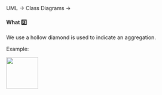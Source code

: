 <div id="path">UML &rarr; Class Diagrams &rarr;</div>

<div id="title">

#### What :three:

</div>

<div id="body">

We use a hollow diamond is used to indicate an aggregation.

<tip-box>

Example:

<img src="{{baseUrl}}/uml/classDiagrams/aggregation/what/images/clubPerson.png" height="85" />
<p/>

</tip-box>

</div>

<div id="extras">
</div>

</div>
